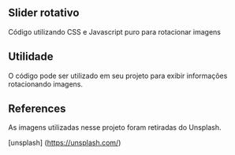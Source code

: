 ## Slider rotativo

Código utilizando CSS e Javascript puro para rotacionar imagens

## Utilidade

O código pode ser utilizado em seu projeto para exibir informações rotacionando imagens.

## References

As imagens utilizadas nesse projeto foram retiradas do Unsplash.

[unsplash] (https://unsplash.com/)
